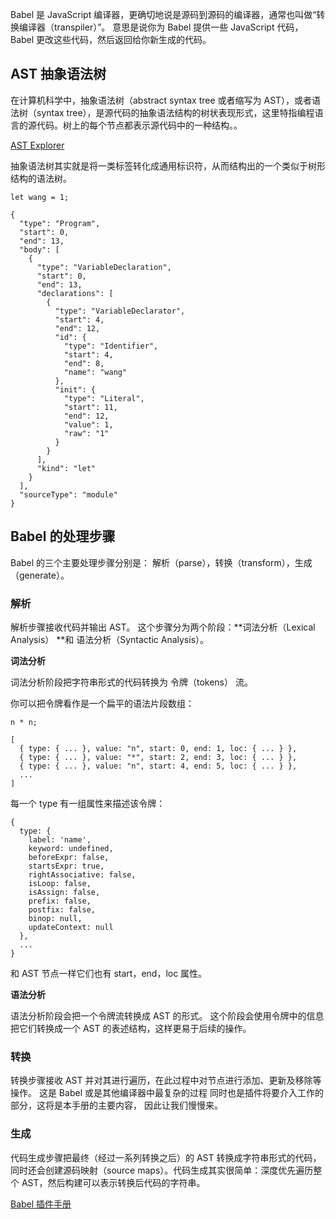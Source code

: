 Babel 是 JavaScript 编译器，更确切地说是源码到源码的编译器，通常也叫做“转换编译器（transpiler）”。 意思是说你为 Babel 提供一些 JavaScript 代码，Babel 更改这些代码，然后返回给你新生成的代码。

## AST 抽象语法树
在计算机科学中，抽象语法树（abstract syntax tree 或者缩写为 AST），或者语法树（syntax tree），是源代码的抽象语法结构的树状表现形式，这里特指编程语言的源代码。树上的每个节点都表示源代码中的一种结构。。

[AST Explorer](https://astexplorer.net/)

抽象语法树其实就是将一类标签转化成通用标识符，从而结构出的一个类似于树形结构的语法树。
```
let wang = 1;
```
```
{
  "type": "Program",
  "start": 0,
  "end": 13,
  "body": [
    {
      "type": "VariableDeclaration",
      "start": 0,
      "end": 13,
      "declarations": [
        {
          "type": "VariableDeclarator",
          "start": 4,
          "end": 12,
          "id": {
            "type": "Identifier",
            "start": 4,
            "end": 8,
            "name": "wang"
          },
          "init": {
            "type": "Literal",
            "start": 11,
            "end": 12,
            "value": 1,
            "raw": "1"
          }
        }
      ],
      "kind": "let"
    }
  ],
  "sourceType": "module"
}
```
## Babel 的处理步骤
Babel 的三个主要处理步骤分别是： 解析（parse），转换（transform），生成（generate）。

### 解析
解析步骤接收代码并输出 AST。 这个步骤分为两个阶段：**词法分析（Lexical Analysis） **和 语法分析（Syntactic Analysis）。

**词法分析** 

词法分析阶段把字符串形式的代码转换为 令牌（tokens） 流。

你可以把令牌看作是一个扁平的语法片段数组：
```
n * n;
```
```
[
  { type: { ... }, value: "n", start: 0, end: 1, loc: { ... } },
  { type: { ... }, value: "*", start: 2, end: 3, loc: { ... } },
  { type: { ... }, value: "n", start: 4, end: 5, loc: { ... } },
  ...
]
```
每一个 type 有一组属性来描述该令牌：

```
{
  type: {
    label: 'name',
    keyword: undefined,
    beforeExpr: false,
    startsExpr: true,
    rightAssociative: false,
    isLoop: false,
    isAssign: false,
    prefix: false,
    postfix: false,
    binop: null,
    updateContext: null
  },
  ...
}
```
和 AST 节点一样它们也有 start，end，loc 属性。

**语法分析**

语法分析阶段会把一个令牌流转换成 AST 的形式。 这个阶段会使用令牌中的信息把它们转换成一个 AST 的表述结构，这样更易于后续的操作。

### 转换
转换步骤接收 AST 并对其进行遍历，在此过程中对节点进行添加、更新及移除等操作。 这是 Babel 或是其他编译器中最复杂的过程 同时也是插件将要介入工作的部分，这将是本手册的主要内容， 因此让我们慢慢来。

### 生成
代码生成步骤把最终（经过一系列转换之后）的 AST 转换成字符串形式的代码，同时还会创建源码映射（source maps）。代码生成其实很简单：深度优先遍历整个 AST，然后构建可以表示转换后代码的字符串。


[Babel 插件手册](https://github.com/jamiebuilds/babel-handbook/blob/master/translations/zh-Hans/plugin-handbook.md#toc-asts)
